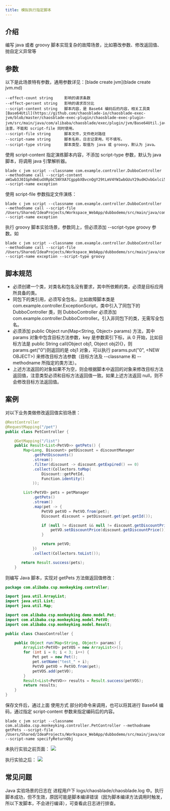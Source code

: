 ```yaml
---
title: 模拟执行指定脚本
---
```


## 介绍

编写 java 或者 groovy 脚本实现复杂的故障场景，比如篡改参数、修改返回值、抛自定义异常等

## 参数

以下是此场景特有参数，通用参数详见：[blade create jvm](blade create jvm.md)

```
--effect-count string     影响的请求条数
--effect-percent string   影响的请求百分比
--script-content string   脚本内容，是 Base64 编码后的内容，相关工具类 [Base64Util](https://github.com/chaosblade-io/chaosblade-exec-jvm/blob/master/chaosblade-exec-plugin/chaosblade-exec-plugin-jvm/src/main/java/com/alibaba/chaosblade/exec/plugin/jvm/Base64Util.java)。注意，不能和 script-file 同时使用。
--script-file string      脚本文件，文件绝对路径
--script-name string      脚本名称，日志记录用，可不填写。
--script-type string      脚本类型，取值为 java 或 groovy，默认为 java。
```

使用 script-content 指定演练脚本内容，不添加 script-type 参数，默认为 java 脚本，将调用 java 引擎解析器。

```
blade c jvm script --classname com.example.controller.DubboController --methodname call --script-content aW1wb3J0IGphdmEudXRpbC5NYXA7CgppbXBvcnQgY29tLmV4YW1wbGUuY29udHJvbGxlci5DdXN0b21FeGNlcHRpb247CgovKioKICogQGF1dGhvciBDaGFuZ2p1biBYaWFvCiAqLwpwdWJsaWMgY2xhc3MgRXhjZXB0aW9uU2NyaXB0IHsKICAgIHB1YmxpYyBPYmplY3QgcnVuKE1hcDxTdHJpbmcsIE9iamVjdD4gcGFyYW1zKSB0aHJvd3MgQ3VzdG9tRXhjZXB0aW9uIHsKICAgICAgICBwYXJhbXMucHV0KCIxIiwgMTExTCk7CiAgICAgICAgLy9yZXR1cm4gIk1vY2sgVmFsdWUiOwogICAgICAgIC8vdGhyb3cgbmV3IEN1c3RvbUV4Y2VwdGlvbigiaGVsbG8iKTsKICAgICAgICByZXR1cm4gbnVsbDsKICAgIH0KfQo=  --script-name exception
```

使用 script-file 参数指定文件演练：

```
blade c jvm script --classname com.example.controller.DubboController --methodname call --script-file /Users/Shared/IdeaProjects/Workspace_WebApp/dubbodemo/src/main/java/com/example/controller/ExceptionScript.java --script-name exception
```

执行 groovy 脚本实验场景，参数同上，但必须添加 --script-type groovy 参数。如

```
blade c jvm script --classname com.example.controller.DubboController --methodname call --script-file /Users/Shared/IdeaProjects/Workspace_WebApp/dubbodemo/src/main/java/com/example/controller/GroovyScript.groovy --script-name exception --script-type groovy
```

## 脚本规范

- 必须创建一个类，对类名和包名没有要求，其中所依赖的类，必须是目标应用所具备的类。
- 同包下的类引用，必须写全包名，比如故障脚本类是 com.example.controller.ExceptionScript，类中引入了同包下的 DubboController 类，则 DubboController 必须添加 com.example.controller.DubboController。引入非同包下的类，无需写全包名。
- 必须添加 public Object run(Map\<String, Object\> params) 方法，其中 params 对象中包含目标方法参数，key 是参数索引下标，从 0 开始，比如目标方法是 public String call(Object obj1, Object obj2){}，则 params.get("0")则返回的是 obj1 对象，可以执行 params.put("0", \<NEW OBJECT\>) 来修改目标方法参数（目标方法及 --classname 和 --methodname 所指定的类方法）。
- 上述方法返回的对象如果不为空，则会根据脚本中返回的对象来修改目标方法返回值，注意类型必须和目标方法返回值一致。如果上述方法返回 null，则不会修改目标方法返回值。

## 案例

对以下业务类做修改返回值实验场景：

```java
@RestController
@RequestMapping("/pet")
public class PetController {

    @GetMapping("/list")
    public Result<List<PetVO>> getPets() {
        Map<Long, Discount> petDiscount = discountManager
            .getPetDiscounts()
            .stream()
            .filter(discount -> discount.getExpired() == 0)
            .collect(Collectors.toMap(
                Discount::getPetId,
                Function.identity()
            ));

        List<PetVO> pets = petManager
            .getPets()
            .stream()
            .map(pet -> {
                PetVO petVO = PetVO.from(pet);
                Discount discount = petDiscount.get(pet.getId());

                if (null != discount && null != discount.getDiscountPrice() && discount.getDiscountPrice() > 0L) {
                    petVO.setDiscountPrice(discount.getDiscountPrice());
                }

                return petVO;
            })
            .collect(Collectors.toList());

       return Result.success(pets);
    }
```

则编写 Java 脚本，实现对 getPets 方法做返回值修改：

```java
package com.alibaba.csp.monkeyking.controller;

import java.util.ArrayList;
import java.util.List;
import java.util.Map;

import com.alibaba.csp.monkeyking.demo.model.Pet;
import com.alibaba.csp.monkeyking.model.PetVO;
import com.alibaba.csp.monkeyking.model.Result;

public class ChaosController {

    public Object run(Map<String, Object> params) {
        ArrayList<PetVO> petVOS = new ArrayList<>();
        for (int i = 0; i < 3; i++) {
            Pet pet = new Pet();
            pet.setName("test_" + i);
            PetVO petVO = PetVO.from(pet);
            petVOS.add(petVO);
        }
        Result<List<PetVO>> results = Result.success(petVOS);
        return results;
    }
}
```

保存文件后，通过上面 使用方式 部分的命令来调用，也可以将其进行 Base64 编码，通过指定 script-content 参数来指定编码后的内容。

```
blade c jvm script --classname com.alibaba.csp.monkeyking.controller.PetController --methodname getPets --script-file /Users/Shared/IdeaProjects/Workspace_WebApp/dubbodemo/src/main/java/com/alibaba/csp/monkeyking/controller/ChaosController --script-name specifyReturnObj
```

未执行实验之前页面：
![](/img/doc-image/15758728282313/15758787601720.jpg)

执行实验之后：
![](/img/doc-image/15758728282313/15758787719162.jpg)

## 常见问题

Java 实验场景的日志在 进程用户下 logs/chaosblade/chaosblade.log 中。执行脚本成功，但不生效，原因可能是脚本编译错误（因为脚本编译方法调用时触发，所以下发脚本，不会进行编译），可查看此日志进行排查。
